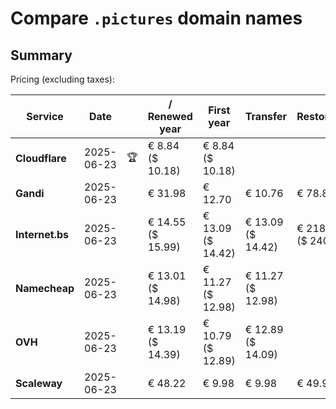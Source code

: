 # Compare `.pictures` domain names

## Summary

Pricing (excluding taxes):

| Service | Date |  | / Renewed year | First year | Transfer | Restoration |
|--|--|--|--|--|--|--|
| **Cloudflare** | 2025-06-23 | 🏆 | € 8.84<br>($ 10.18) | € 8.84<br>($ 10.18) |  |  |
| **Gandi** | 2025-06-23 |  | € 31.98 | € 12.70 | € 10.76 | € 78.82 |
| **Internet.bs** | 2025-06-23 |  | € 14.55<br>($ 15.99) | € 13.09<br>($ 14.42) | € 13.09<br>($ 14.42) | € 218.05<br>($ 240.19) |
| **Namecheap** | 2025-06-23 |  | € 13.01<br>($ 14.98) | € 11.27<br>($ 12.98) | € 11.27<br>($ 12.98) |  |
| **OVH** | 2025-06-23 |  | € 13.19<br>($ 14.39) | € 10.79<br>($ 12.89) | € 12.89<br>($ 14.09) |  |
| **Scaleway** | 2025-06-23 |  | € 48.22 | € 9.98 | € 9.98 | € 49.99 |
